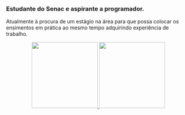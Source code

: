 ### Estudante do Senac e aspirante a programador.


Atualmente à procura de um estágio na área para que possa colocar os ensimentos em prática ao mesmo tempo adquirindo experiência de trabalho.

<div align="center">
  <a href="https://github.com/rogergabrielsantos">
  <img height="180em" src="https://github-readme-stats.vercel.app/api?username=rogergabrielsantos&show_icons=true&theme=dracula&include_all_commits=true&count_private=true"/>
  <img height="180em" src="https://github-readme-stats.vercel.app/api/top-langs/?username=rogergabrielsantos&layout=compact&langs_count=7&theme=dracula"/>
</div>
